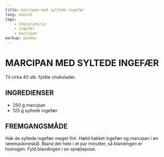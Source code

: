 ```yaml
---
title: marcipan med syltede ingefær
lang: danish
tags: 
    - chocolaterie 
    - ingefær
    - marcipan
markup: pandoc
---
```


# MARCIPAN MED SYLTEDE INGEFÆR

Til cirka 40 stk. fyldte chokolader.

## INGREDIENSER

- 250 g marcipan
- 125 g syltede ingefær

## FREMGANGSMÅDE

Hak de syltede ingefær meget fint.
Hæld hakket ingefær og marcipan i en røremaskineskål.
Bland det hele i et par minutter, så blandingen er homogen.
Fyld blandingen i en sprøjtepose.

